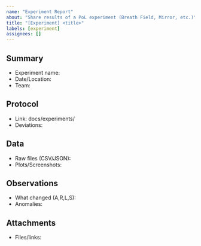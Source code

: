 ```yaml
---
name: "Experiment Report"
about: "Share results of a PoL experiment (Breath Field, Mirror, etc.)"
title: "[Experiment] <title>"
labels: [experiment]
assignees: []
---
```


## Summary
- Experiment name:
- Date/Location:
- Team:

## Protocol
- Link: docs/experiments/
- Deviations:

## Data
- Raw files (CSV/JSON):
- Plots/Screenshots:

## Observations
- What changed (A,R,L,S):
- Anomalies:

## Attachments
- Files/links:
